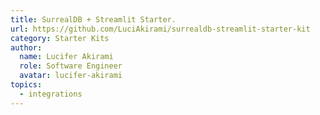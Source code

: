 ```yaml
---
title: SurrealDB + Streamlit Starter.
url: https://github.com/LuciAkirami/surrealdb-streamlit-starter-kit
category: Starter Kits
author:
  name: Lucifer Akirami
  role: Software Engineer
  avatar: lucifer-akirami
topics:
  - integrations
---
```


